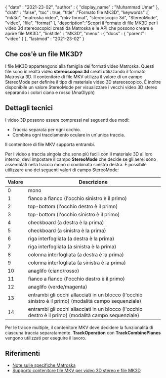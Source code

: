 {
  "date" : "2021-23-02",
  "author" : {
    "display_name" : "Muhammad Umar"
},
  "draft" : "false",
  "toc" : true,
  "title" :"Formato file MK3D",
  "keywords" :[ "mk3d", "matroska video", "mkv format", "stereoscopic 3d", "StereoMode", "video", "file", "format" ],
  "description":"Scopri il formato di file MK3D per i video 3d stereoscopici creati da Matroska e le API che possono creare e aprire file MK3D.",
  "linktitle" : "MK3D",
  "menu" : {
    "docs" : {
      "parent" : "video"
}
},
  "lastmod" : "2021-23-02"
}

## Che cos'è un file MK3D? ##

I file MK3D appartengono alla famiglia dei formati video Matroska. Questi file sono in realtà video **stereoscopici 3d** creati utilizzando il formato Matroska 3D. Il contenitore di file MKV utilizza il valore di un campo StereoMode per definire il tipo di materiale video 3D stereoscopico. È inoltre disponibile un valore StereoMode per visualizzare i vecchi video 3D stereo separando i colori ciano e rosso (AnaGlyph)

## Dettagli tecnici ##
I video 3D possono essere compressi nei seguenti due modi:

- Traccia separata per ogni occhio.
- Combina ogni tracciamento oculare in un'unica traccia.

Il contenitore di file MKV supporta entrambi.

Per i video a traccia singola che sono più facili con il materiale 3D al loro interno, devi impostare il campo **StereoMode** che decide se gli aerei sono assemblati nella traccia mono o combinata sinistra destra. È possibile utilizzare uno dei seguenti valori di campo StereoMode:

|Valore | Descrizione |
|---|---|
|0| mono|
|1| fianco a fianco (l'occhio sinistro è il primo)|
|2| top-bottom (l'occhio destro è il primo)|
|3| top-bottom (l'occhio sinistro è il primo)|
|4| checkboard (a destra è la prima)|
|5| checkboard (a sinistra è la prima)|
|6| riga interfogliata (a destra è la prima)|
|7| riga interfogliata (a sinistra è la prima)|
|8| colonna interfogliata (a destra è la prima)|
|9| colonna interfogliata (a sinistra è la prima)|
|10| anaglifo (ciano/rosso)|
|11| fianco a fianco (l'occhio destro è il primo)|
|12| anaglifo (verde/magenta)|
|13| entrambi gli occhi allacciati in un blocco (l'occhio sinistro è il primo) (modalità campo sequenziale)|
|14| entrambi gli occhi allacciati in un blocco (l'occhio destro è il primo) (modalità campo sequenziale)|

Per le tracce multiple, il contenitore MKV deve decidere la funzionalità di ciascuna traccia separatamente. **TrackOperation** con **TrackCombinePlanes** vengono utilizzati per eseguire il lavoro.


## Riferimenti ##

- [Note sulle specifiche Matroska](https://www.matroska.org/technical/notes.html)
- [Supporto contenitore file MKV per video 3D stereo e file MK3D](https://3dvision-blog.com/5520-mkv-file-container-support-for-stereo-3d-video-and-the-mk3d-files/)

